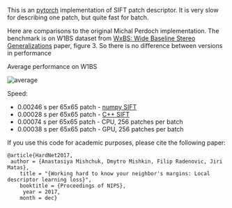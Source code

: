 This is an [pytorch](https://github.com/pytorch/pytorch) implementation of SIFT patch descriptor. It is very slow for describing one patch, but quite fast for batch.

Here are comparisons to the original Michal Perdoch implementation. 
The benchmark is on W1BS dataset from [WxBS: Wide Baseline Stereo Generalizations](https://arxiv.org/abs/1504.06603.pdf) paper, figure 3. So there is no difference between versions in performance 

Average performance on W1BS

![average](/img/total.png)
    
Speed: 
- 0.00246 s per 65x65 patch - [numpy SIFT](https://github.com/ducha-aiki/numpy-sift)
- 0.00028 s per 65x65 patch - [C++ SIFT](https://github.com/perdoch/hesaff/blob/master/siftdesc.cpp)
- 0.00074 s per 65x65 patch - CPU, 256 patches per batch
- 0.00038 s per 65x65 patch - GPU, 256 patches per batch



If you use this code for academic purposes, please cite the following paper:

    @article{HardNet2017,
     author = {Anastasiya Mishchuk, Dmytro Mishkin, Filip Radenovic, Jiri Matas},
        title = "{Working hard to know your neighbor's margins: Local descriptor learning loss}",
        booktitle = {Proceedings of NIPS},
         year = 2017,
        month = dec}


